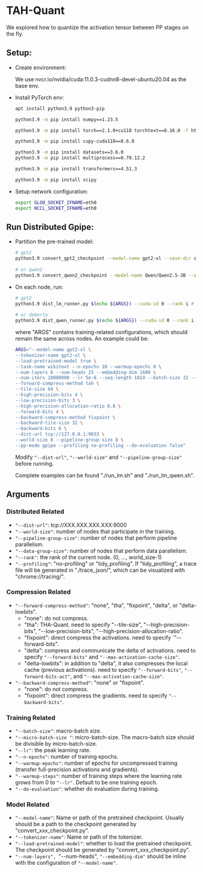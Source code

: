 # TAH-Quant

We explored how to quantize the activation tensor between PP stages on the fly.

## Setup:

- Create environment:

  We use nvcr.io/nvidia/cuda:11.0.3-cudnn8-devel-ubuntu20.04 as the base env.

- Install PyTorch env: 

  ```bash
  apt install python3.9 python3-pip

  python3.9 -m pip install numpy==1.23.5

  python3.9 -m pip install torch==2.1.0+cu118 torchtext==0.16.0 -f https://download.pytorch.org/whl/torch_stable.html

  python3.9 -m pip install cupy-cuda110==8.6.0

  python3.9 -m pip install datasets==3.6.0 
  python3.9 -m pip install multiprocess==0.70.12.2

  python3.9 -m pip install transformers==4.51.3

  python3.9 -m pip install scipy
  ```
  
- Setup network configuration:

  ```bash
  export GLOO_SOCKET_IFNAME=eth0
  export NCCL_SOCKET_IFNAME=eth0
  ```

## Run Distributed Gpipe:

- Partition the pre-trained model:
  
  ```bash
  # gpt2
  python3.9 convert_gpt2_checkpoint --model-name gpt2-xl --save-dir checkpoints/
      
  # or qwen2
  python3.9 convert_qwen2_checkpoint --model-name Qwen/Qwen2.5-3B --save-dir checkpoints/
  ```

- On each node, run:
  
  ```bash
  # gpt2
  python3.9 dist_lm_runner.py $(echo ${ARGS}) --cuda-id 0 --rank i # (i=0,...,N-1)
      
  # or deberta
  python3.9 dist_qwen_runner.py $(echo ${ARGS}) --cuda-id 0 --rank i # (i=0,...,N-1)
  ```
  where "ARGS" contains training-related configurations, which should remain the same across nodes. An example could be:
  ```bash
  ARGS="--model-name gpt2-xl \
  --tokenizer-name gpt2-xl \
  --load-pretrained-model true \
  --task-name wikitext --n-epochs 10 --warmup-epochs 0 \
  --num-layers 6 --num-heads 25 --embedding-dim 1600 \
  --num-iters 10000000 --lr 5e-6 --seq-length 1024 --batch-size 32 --micro-batch-size 1 \
  --forward-compress-method tah \
  --tile-size 64 \
  --high-precision-bits 4 \
  --low-precision-bits 3 \
  --high-precision-allocation-ratio 0.8 \
  --forward-bits 4 \
  --backward-compress-method fixpoint \
  --backward-tile-size 32 \
  --backward-bits 6 \
  --dist-url tcp://127.0.0.1:9033 \
  --world-size 8 --pipeline-group-size 8 \
  --pp-mode gpipe --profiling no-profiling --do-evaluation false"
  ```
  Modify `"--dist-url"`, `"--world-size"` and `"--pipeline-group-size"` before running.
  
  Complete examples can be found "./run_lm.sh" and "./run_lm_qwen.sh".
  
  
## Arguments

### Distributed Related

- `"--dist-url"`: tcp://XXX.XXX.XXX.XXX:9000
- `"--world-size"`: number of nodes that participate in the training.
- `"--pipeline-group-size"`: number of nodes that perform pipeline parallelism.
- `"--data-group-size"`: number of nodes that perform data parallelism.
- `"--rank"`: the rank of the current node. (0, ..., world_size-1)
- `"--profiling"`: "no-profiling" or "tidy_profiling". If "tidy_profiling", a trace file will be generated in "./trace_json/", which can be visualized with "chrome://tracing/".

### Compression Related

- `"--forward-compress-method"`: "none", "tha", "fixpoint", "delta", or "delta-lowbits".
  - "none": do not compress.
  - "tha": THA-Quant. need to specify "--tile-size", "--high-precision-bits", "--low-precision-bits", "--high-precision-allocation-ratio".
  - "fixpoint": direct compress the activations. need to specify `"--forward-bits".
  - "delta": compress and communicate the delta of activations. need to specify `"--forward-bits"` and `"--max-activation-cache-size"`.
  - "delta-lowbits": in addition to "delta", it also compresses the local cache (previous activations). need to specify `"--forward-bits"`, `"--forward-bits-act"`, and `"--max-activation-cache-size"`.
- `"--backward-compress-method"`: "none" or "fixpoint".
  - "none": do not compress.
  - "fixpoint": direct compress the gradients. need to specify `"--backward-bits"`.

### Training Related

- `"--batch-size"`: macro-batch size.
- `"--micro-batch-size "`: micro-batch-size. The macro-batch size should be divisible by micro-batch-size.
- `"--lr"`: the peak learning rate.
- `"--n-epochs"`: number of training epochs.
- `"--warmup-epochs"`: number of epochs for uncompressed training (transfer full-precision activations and gradients).
- `"--warmup-steps"`: number of training steps where the learning rate grows from 0 to `"--lr"`. Default to be one training epoch.
- `"--do-evaluation"`: whether do evaluation during training.

### Model Related

- `"--model-name"`: Name or path of the pretrained checkpoint. Usually should be a path to the checkpoint generated by "convert_xxx_checkpoint.py".
- `"--tokenizer-name"`: Name or path of the tokenizer.
- `"--load-pretrained-model"`: whether to load the pretrained checkpoint. The checkpoint should be generated by "convert_xxx_checkpoint.py".
- `"--num-layers", `"--num-heads", `"--embedding-dim"` should be inline with the configuration of `"--model-name"`.
